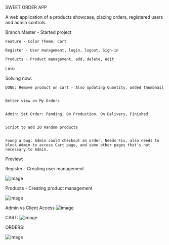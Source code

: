 SWEET ORDER APP

A web application of a products showcase, placing orders, registered users and admin controls.

Branch 
    Master - Started project
    
    Feature - Color Theme, Cart

    Register - User management, login, logout, Sign-in

    Products - Product management, add, delete, edit


Link:

Solving now:
    
    DONE: Remove product on cart - Also updating Quantity, added thumbnail

    
    Better view on My Orders
    
    
    Admin: Set Order: Pending, On Production, On Delivery, Finished.
    
    
    Script to add 20 Random products


    Foung a bug: Admin could checkout an order. Needs Fix, also needs to block Admin to access Cart page, and some other pages that's not necessary to Admin.

Preview:

Register - Creating user management

![image](https://github.com/user-attachments/assets/2f242942-aab9-451b-9733-b8296af21715)


Products - Creating product management

![image](https://github.com/user-attachments/assets/de6f31f2-bae7-4eb9-ae76-5374a9db5067)

Admin vs Client Access
![image](https://github.com/user-attachments/assets/5f034b8e-7964-4dc0-bbec-18a947c1d1f4)

CART:
![image](https://github.com/user-attachments/assets/67b1c19e-6b12-43c6-9c21-7eb396561bc8)

ORDERS:

![image](https://github.com/user-attachments/assets/f2f3b5c0-be07-4ea6-ab0a-b510eaeb6593)
